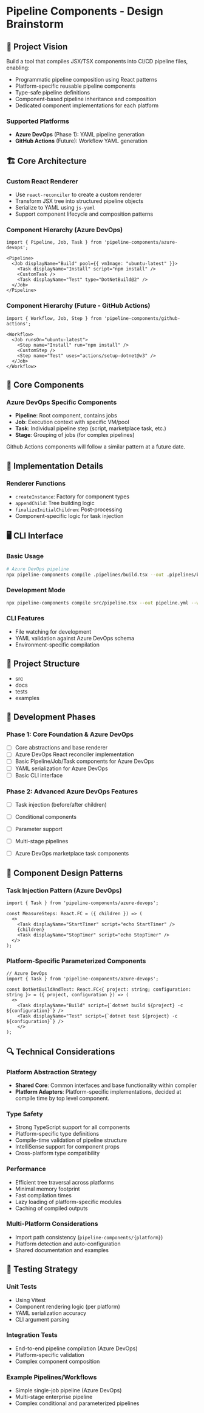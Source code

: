 # Pipeline Components - Design Brainstorm

## 🎯 Project Vision

Build a tool that compiles JSX/TSX components into CI/CD pipeline files, enabling:
- Programmatic pipeline composition using React patterns
- Platform-specific reusable pipeline components
- Type-safe pipeline definitions
- Component-based pipeline inheritance and composition
- Dedicated component implementations for each platform

### Supported Platforms
- **Azure DevOps** (Phase 1): YAML pipeline generation
- **GitHub Actions** (Future): Workflow YAML generation

## 🏗️ Core Architecture

### Custom React Renderer
- Use `react-reconciler` to create a custom renderer
- Transform JSX tree into structured pipeline objects
- Serialize to YAML using `js-yaml`
- Support component lifecycle and composition patterns

### Component Hierarchy (Azure DevOps)
```tsx
import { Pipeline, Job, Task } from 'pipeline-components/azure-devops';

<Pipeline>
  <Job displayName="Build" pool={{ vmImage: "ubuntu-latest" }}>
    <Task displayName="Install" script="npm install" />
    <CustomTask />
    <Task displayName="Test" type="DotNetBuild@2" />
  </Job>
</Pipeline>
```

### Component Hierarchy (Future - GitHub Actions)
```tsx
import { Workflow, Job, Step } from 'pipeline-components/github-actions';

<Workflow>
  <Job runsOn="ubuntu-latest">
    <Step name="Install" run="npm install" />
    <CustomStep />
    <Step name="Test" uses="actions/setup-dotnet@v3" />
  </Job>
</Workflow>
```

## 🧩 Core Components

### Azure DevOps Specific Components
- **Pipeline**: Root component, contains jobs
- **Job**: Execution context with specific VM/pool
- **Task**: Individual pipeline step (script, marketplace task, etc.)
- **Stage**: Grouping of jobs (for complex pipelines)

Github Actions components will follow a similar pattern at a future date.

## 🔧 Implementation Details

### Renderer Functions
- `createInstance`: Factory for component types
- `appendChild`: Tree building logic
- `finalizeInitialChildren`: Post-processing
- Component-specific logic for task injection

## 🖥️ CLI Interface

### Basic Usage
```bash
# Azure DevOps pipeline
npx pipeline-components compile .pipelines/build.tsx --out .pipelines/build.yml
```

### Development Mode
```bash
npx pipeline-components compile src/pipeline.tsx --out pipeline.yml --watch
```

### CLI Features
- File watching for development
- YAML validation against Azure DevOps schema
- Environment-specific compilation

## 📁 Project Structure

- src
- docs
- tests
- examples

## 🚀 Development Phases

### Phase 1: Core Foundation & Azure DevOps
- [ ] Core abstractions and base renderer
- [ ] Azure DevOps React reconciler implementation
- [ ] Basic Pipeline/Job/Task components for Azure DevOps
- [ ] YAML serialization for Azure DevOps
- [ ] Basic CLI interface

### Phase 2: Advanced Azure DevOps Features
- [ ] Task injection (before/after children)
- [ ] Conditional components
- [ ] Parameter support
- [ ] Multi-stage pipelines
- [ ] Azure DevOps marketplace task components


## 🎨 Component Design Patterns

### Task Injection Pattern (Azure DevOps)
```tsx
import { Task } from 'pipeline-components/azure-devops';

const MeasureSteps: React.FC = ({ children }) => (
  <>
    <Task displayName="StartTimer" script="echo StartTimer" />
    {children}
    <Task displayName="StopTimer" script="echo StopTimer" />
  </>
);
```

### Platform-Specific Parameterized Components
```tsx
// Azure DevOps
import { Task } from 'pipeline-components/azure-devops';

const DotNetBuildAndTest: React.FC<{ project: string; configuration: string }> = ({ project, configuration }) => (
  <>
    <Task displayName="Build" script={`dotnet build ${project} -c ${configuration}`} />
    <Task displayName="Test" script={`dotnet test ${project} -c ${configuration}`} />
	</>
);
```

## 🔍 Technical Considerations

### Platform Abstraction Strategy
- **Shared Core**: Common interfaces and base functionality within compiler
- **Platform Adapters**: Platform-specific implementations, decided at compile time by top level component.

### Type Safety
- Strong TypeScript support for all components
- Platform-specific type definitions
- Compile-time validation of pipeline structure
- IntelliSense support for component props
- Cross-platform type compatibility

### Performance
- Efficient tree traversal across platforms
- Minimal memory footprint
- Fast compilation times
- Lazy loading of platform-specific modules
- Caching of compiled outputs

### Multi-Platform Considerations
- Import path consistency (`pipeline-components/{platform}`)
- Platform detection and auto-configuration
- Shared documentation and examples

## 🧪 Testing Strategy

### Unit Tests
- Using Vitest
- Component rendering logic (per platform)
- YAML serialization accuracy
- CLI argument parsing

### Integration Tests
- End-to-end pipeline compilation (Azure DevOps)
- Platform-specific validation
- Complex component composition

### Example Pipelines/Workflows
- Simple single-job pipeline (Azure DevOps)
- Multi-stage enterprise pipeline
- Complex conditional and parameterized pipelines

